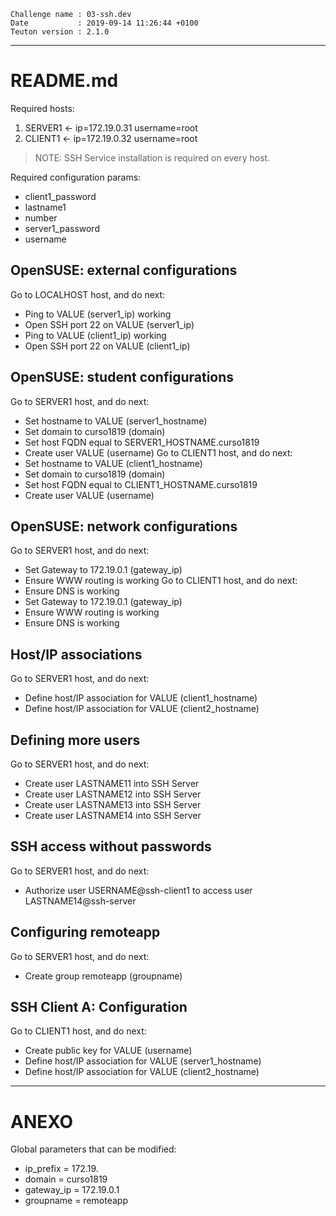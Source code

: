 ```
Challenge name : 03-ssh.dev
Date           : 2019-09-14 11:26:44 +0100
Teuton version : 2.1.0
```
---
# README.md

Required hosts:
1. SERVER1 <- ip=172.19.0.31 username=root 
2. CLIENT1 <- ip=172.19.0.32 username=root 

> NOTE: SSH Service installation is required on every host.

Required configuration params:
* client1_password
* lastname1
* number
* server1_password
* username

## OpenSUSE: external configurations

Go to LOCALHOST host, and do next:
* Ping to VALUE (server1_ip) working
* Open SSH port 22 on VALUE (server1_ip)
* Ping to VALUE (client1_ip) working
* Open SSH port 22 on VALUE (client1_ip)

## OpenSUSE: student configurations

Go to SERVER1 host, and do next:
* Set hostname to VALUE (server1_hostname)
* Set domain to curso1819 (domain)
* Set host FQDN equal to SERVER1_HOSTNAME.curso1819
* Create user VALUE (username)
Go to CLIENT1 host, and do next:
* Set hostname to VALUE (client1_hostname)
* Set domain to curso1819 (domain)
* Set host FQDN equal to CLIENT1_HOSTNAME.curso1819
* Create user VALUE (username)

## OpenSUSE: network configurations

Go to SERVER1 host, and do next:
* Set Gateway to 172.19.0.1 (gateway_ip)
* Ensure WWW routing is working
Go to CLIENT1 host, and do next:
* Ensure DNS is working
* Set Gateway to 172.19.0.1 (gateway_ip)
* Ensure WWW routing is working
* Ensure DNS is working

## Host/IP associations

Go to SERVER1 host, and do next:
* Define host/IP association for VALUE (client1_hostname)
* Define host/IP association for VALUE (client2_hostname)

## Defining more users

Go to SERVER1 host, and do next:
* Create user LASTNAME11 into SSH Server
* Create user LASTNAME12 into SSH Server
* Create user LASTNAME13 into SSH Server
* Create user LASTNAME14 into SSH Server

## SSH access without passwords

Go to SERVER1 host, and do next:
* Authorize user USERNAME@ssh-client1 to access user LASTNAME14@ssh-server

## Configuring remoteapp

Go to SERVER1 host, and do next:
* Create group remoteapp (groupname)

## SSH Client A: Configuration

Go to CLIENT1 host, and do next:
* Create public key for VALUE (username)
* Define host/IP association for VALUE (server1_hostname)
* Define host/IP association for VALUE (client2_hostname)

---
# ANEXO

Global parameters that can be modified:
* ip_prefix       = 172.19.
* domain          = curso1819
* gateway_ip      = 172.19.0.1
* groupname       = remoteapp
